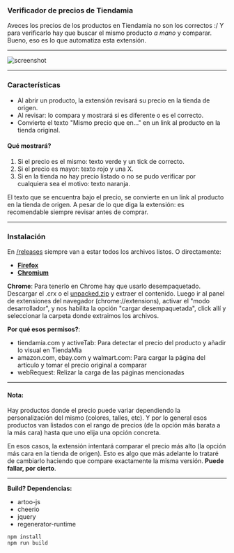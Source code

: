 ### Verificador de precios de Tiendamia
Aveces los precios de los productos en Tiendamia no son los correctos :/ Y para verificarlo hay que buscar el mismo producto *a mano* y comparar. Bueno, eso es lo que automatiza esta extensión.

---

![screenshot](https://i.imgur.com/3QWyJRs.png)

---

### Características

- Al abrir un producto, la extensión revisará su precio en la tienda de origen.
- Al revisar: lo compara y mostrará si es diferente o es el correcto.
- Convierte el texto "Mismo precio que en..." en un link al producto en la tienda original.

#### Qué mostrará?
 1. Si el precio es el mismo: texto verde y un tick de correcto.
 2. Si el precio es mayor: texto rojo y una X.
 3. Si en la tienda no hay precio listado o no se pudo verificar por cualquiera sea el motivo: texto naranja.
 
El texto que se encuentra bajo el precio, se convierte en un link al producto en la tienda de origen. A pesar de lo que diga la extensión: es recomendable siempre revisar antes de comprar.

---

### Instalación
En [/releases](https://github.com/thepante/verificador-tiendamia/releases) siempre van a estar todos los archivos listos. O directamente:
 - [**Firefox**](https://github.com/thepante/verificador-tiendamia/releases/latest/download/verificador-tiendamia-Firefox.xpi)
 - [**Chromium**](https://github.com/thepante/verificador-tiendamia/releases/latest/download/verificador-tiendamia-Chromium.crx)

**Chrome**:
Para tenerlo en Chrome hay que usarlo desempaquetado. Descargar el .crx o el [unpacked.zip](https://github.com/thepante/verificador-tiendamia/releases/latest/download/unpacked.zip) y extraer el contenido. Luego ir al panel de extensiones del navegador (chrome://extensions), activar el "modo desarrollador", y nos habilita la opción "cargar desempaquetada", click allí y seleccionar la carpeta donde extraimos los archivos.

**Por qué esos permisos?**:
 - tiendamia.com y activeTab: Para detectar el precio del producto y añadir lo visual en TiendaMia
 - amazon.com, ebay.com y walmart.com: Para cargar la página del artículo y tomar el precio original a comparar
 - webRequest: Relizar la carga de las páginas mencionadas

---

#### Nota: 
Hay productos donde el precio puede variar dependiendo la personalización del mismo (colores, talles, etc). Y por lo general esos productos van listados con el rango de precios (de la opción más barata a la más cara) hasta que uno elija una opción concreta.

En esos casos, la extensión intentará comparar el precio más alto (la opción más cara en la tienda de origen). Esto es algo que más adelante lo trataré de cambiarlo haciendo que compare exactamente la misma versión. **Puede fallar, por cierto**.

---

**Build? Dependencias:**
 - artoo-js
 - cheerio
 - jquery
 - regenerator-runtime
```
npm install
npm run build
```

